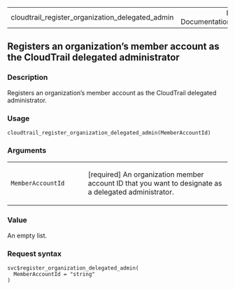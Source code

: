 <table style="width: 100%;">
<tbody>
<tr class="odd">
<td>cloudtrail_register_organization_delegated_admin</td>
<td style="text-align: right;">R Documentation</td>
</tr>
</tbody>
</table>

## Registers an organization’s member account as the CloudTrail delegated administrator

### Description

Registers an organization’s member account as the CloudTrail delegated
administrator.

### Usage

    cloudtrail_register_organization_delegated_admin(MemberAccountId)

### Arguments

<table>
<colgroup>
<col style="width: 35%" />
<col style="width: 65%" />
</colgroup>
<tbody>
<tr class="odd">
<td><code
id="cloudtrail_register_organization_delegated_admin_:_MemberAccountId">MemberAccountId</code></td>
<td><p>[required] An organization member account ID that you want to
designate as a delegated administrator.</p></td>
</tr>
</tbody>
</table>

### Value

An empty list.

### Request syntax

    svc$register_organization_delegated_admin(
      MemberAccountId = "string"
    )
